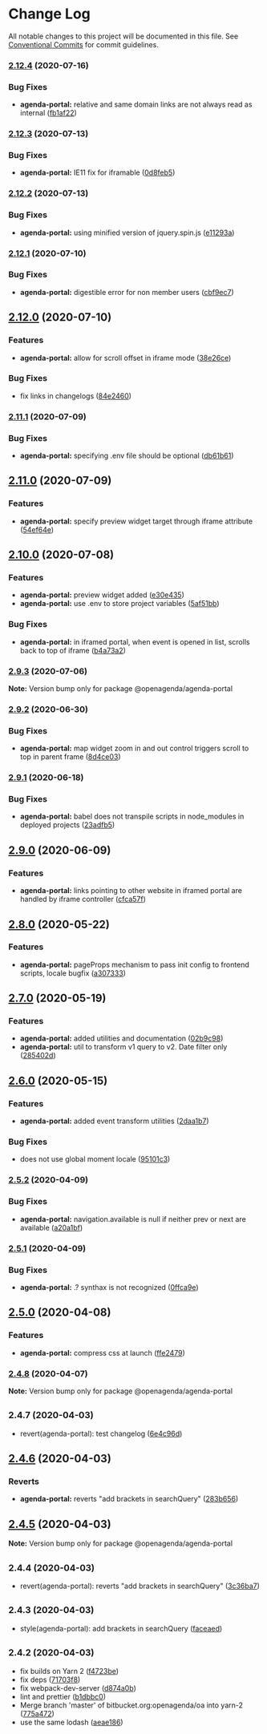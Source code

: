 # Change Log

All notable changes to this project will be documented in this file.
See [Conventional Commits](https://conventionalcommits.org) for commit guidelines.

### [2.12.4](https://github.com/OpenAgenda/oa/compare/@openagenda/agenda-portal@2.12.3...@openagenda/agenda-portal@2.12.4) (2020-07-16)

### Bug Fixes

- **agenda-portal:** relative and same domain links are not always read as internal ([fb1af22](https://github.com/OpenAgenda/oa/commit/fb1af22e9a8bf660173346201f368a28fd5525bd))

### [2.12.3](https://github.com/OpenAgenda/oa/compare/@openagenda/agenda-portal@2.12.2...@openagenda/agenda-portal@2.12.3) (2020-07-13)

### Bug Fixes

- **agenda-portal:** IE11 fix for iframable ([0d8feb5](https://github.com/OpenAgenda/oa/commit/0d8feb5413afddb6aee44c33b572229e59d61506))

### [2.12.2](https://github.com/OpenAgenda/oa/compare/@openagenda/agenda-portal@2.12.1...@openagenda/agenda-portal@2.12.2) (2020-07-13)

### Bug Fixes

- **agenda-portal:** using minified version of jquery.spin.js ([e11293a](https://github.com/OpenAgenda/oa/commit/e11293a920a763373feb54f014c6e4839fa62002))

### [2.12.1](https://github.com/OpenAgenda/oa/compare/@openagenda/agenda-portal@2.12.0...@openagenda/agenda-portal@2.12.1) (2020-07-10)

### Bug Fixes

- **agenda-portal:** digestible error for non member users ([cbf9ec7](https://github.com/OpenAgenda/oa/commit/cbf9ec73a1662e9d6e94b7692229fed43f415a22))

## [2.12.0](https://github.com/OpenAgenda/oa/compare/@openagenda/agenda-portal@2.11.1...@openagenda/agenda-portal@2.12.0) (2020-07-10)

### Features

- **agenda-portal:** allow for scroll offset in iframe mode ([38e26ce](https://github.com/OpenAgenda/oa/commit/38e26ce16a11109c967745859c7fd80d53870662))

### Bug Fixes

- fix links in changelogs ([84e2460](https://github.com/OpenAgenda/oa/commit/84e24609981f4ee3bb9e34ef52109d74abe97a62))

### [2.11.1](https://github.com/OpenAgenda/oa/compare/@openagenda/agenda-portal@2.11.0...@openagenda/agenda-portal@2.11.1) (2020-07-09)

### Bug Fixes

- **agenda-portal:** specifying .env file should be optional ([db61b61](https://github.com/OpenAgenda/oa/commit/db61b61ba52d5e7d2b42f50c810dbbf3af17dd7f))

## [2.11.0](https://github.com/OpenAgenda/oa/compare/@openagenda/agenda-portal@2.10.0...@openagenda/agenda-portal@2.11.0) (2020-07-09)

### Features

- **agenda-portal:** specify preview widget target through iframe attribute ([54ef64e](https://github.com/OpenAgenda/oa/commit/54ef64ee2afcd9862056229a961050a382a861bd))

## [2.10.0](https://github.com/OpenAgenda/oa/compare/@openagenda/agenda-portal@2.9.3...@openagenda/agenda-portal@2.10.0) (2020-07-08)

### Features

- **agenda-portal:** preview widget added ([e30e435](https://github.com/OpenAgenda/oa/commit/e30e4351446d636328e41af2ec43d33ca6113092))
- **agenda-portal:** use .env to store project variables ([5af51bb](https://github.com/OpenAgenda/oa/commit/5af51bb7347b78c813a2dd21eabbafda4a7a1bdc))

### Bug Fixes

- **agenda-portal:** in iframed portal, when event is opened in list, scrolls back to top of iframe ([b4a73a2](https://github.com/OpenAgenda/oa/commit/b4a73a228e02369af4a3499335cfd337a7adea54))

### [2.9.3](https://github.com/OpenAgenda/oa/compare/@openagenda/agenda-portal@2.9.2...@openagenda/agenda-portal@2.9.3) (2020-07-06)

**Note:** Version bump only for package @openagenda/agenda-portal

### [2.9.2](https://github.com/OpenAgenda/oa/compare/@openagenda/agenda-portal@2.9.1...@openagenda/agenda-portal@2.9.2) (2020-06-30)

### Bug Fixes

- **agenda-portal:** map widget zoom in and out control triggers scroll to top in parent frame ([8d4ce03](https://github.com/OpenAgenda/oa/commit/8d4ce03919b2777f7fb72a09bbe3f51173de64a3))

### [2.9.1](https://github.com/OpenAgenda/oa/compare/@openagenda/agenda-portal@2.9.0...@openagenda/agenda-portal@2.9.1) (2020-06-18)

### Bug Fixes

- **agenda-portal:** babel does not transpile scripts in node_modules in deployed projects ([23adfb5](https://github.com/OpenAgenda/oa/commit/23adfb50112b1e511a1c2567e9755816b9cb799d))

## [2.9.0](https://github.com/OpenAgenda/oa/compare/@openagenda/agenda-portal@2.8.0...@openagenda/agenda-portal@2.9.0) (2020-06-09)

### Features

- **agenda-portal:** links pointing to other website in iframed portal are handled by iframe controller ([cfca57f](https://github.com/OpenAgenda/oa/commit/cfca57f30a76e7b8d00b031ca185b545f22976d9))

## [2.8.0](https://github.com/OpenAgenda/oa/compare/@openagenda/agenda-portal@2.7.0...@openagenda/agenda-portal@2.8.0) (2020-05-22)

### Features

- **agenda-portal:** pageProps mechanism to pass init config to frontend scripts, locale bugfix ([a307333](https://github.com/OpenAgenda/oa/commit/a3073333b6f2725ea89654f37b23e71486885b57))

## [2.7.0](https://github.com/OpenAgenda/oa/compare/@openagenda/agenda-portal@2.6.0...@openagenda/agenda-portal@2.7.0) (2020-05-19)

### Features

- **agenda-portal:** added utilities and documentation ([02b9c98](https://github.com/OpenAgenda/oa/commit/02b9c9863d53aa0f9934ea5d1971440df71cf85a))
- **agenda-portal:** util to transform v1 query to v2. Date filter only ([285402d](https://github.com/OpenAgenda/oa/commit/285402d1ee1eabee605ed90112e4aea129750eaa))

## [2.6.0](https://github.com/OpenAgenda/oa/compare/@openagenda/agenda-portal@2.5.2...@openagenda/agenda-portal@2.6.0) (2020-05-15)

### Features

- **agenda-portal:** added event transform utilities ([2daa1b7](https://github.com/OpenAgenda/oa/commit/2daa1b75d25b72e8b0c9960b7b460c0874e8a40e))

### Bug Fixes

- does not use global moment locale ([95101c3](https://github.com/OpenAgenda/oa/commit/95101c3bade5aa224003d3ec716571548aeb0d97))

### [2.5.2](https://github.com/OpenAgenda/oa/compare/@openagenda/agenda-portal@2.5.1...@openagenda/agenda-portal@2.5.2) (2020-04-09)

### Bug Fixes

- **agenda-portal:** navigation.available is null if neither prev or next are available ([a20a1bf](https://github.com/OpenAgenda/oa/commit/a20a1bfb90935f310c63dd8760c0a69f54664a15))

### [2.5.1](https://github.com/OpenAgenda/oa/compare/@openagenda/agenda-portal@2.5.0...@openagenda/agenda-portal@2.5.1) (2020-04-09)

### Bug Fixes

- **agenda-portal:** .? synthax is not recognized ([0ffca9e](https://github.com/OpenAgenda/oa/commit/0ffca9eab350e5c6bfcd9ed3de47df90ff2f0071))

## [2.5.0](https://github.com/OpenAgenda/oa/compare/@openagenda/agenda-portal@2.4.8...@openagenda/agenda-portal@2.5.0) (2020-04-08)

### Features

- **agenda-portal:** compress css at launch ([ffe2479](https://github.com/OpenAgenda/oa/commit/ffe2479e010bde6a1589964c46cb7769453e5836))

### [2.4.8](https://github.com/OpenAgenda/oa/compare/@openagenda/agenda-portal@2.4.7...@openagenda/agenda-portal@2.4.8) (2020-04-07)

**Note:** Version bump only for package @openagenda/agenda-portal

## <small>2.4.7 (2020-04-03)</small>

- revert(agenda-portal): test changelog ([6e4c96d](https://github.com/OpenAgenda/oa/commit/6e4c96d))

## [2.4.6](https://github.com/OpenAgenda/oa/compare/@openagenda/agenda-portal@2.4.5...@openagenda/agenda-portal@2.4.6) (2020-04-03)

### Reverts

- **agenda-portal:** reverts "add brackets in searchQuery" ([283b656](https://github.com/OpenAgenda/oa/commit/283b656777f40f14c28310070f645b4604e6b1a5))

## [2.4.5](https://github.com/OpenAgenda/oa/compare/@openagenda/agenda-portal@2.4.4...@openagenda/agenda-portal@2.4.5) (2020-04-03)

**Note:** Version bump only for package @openagenda/agenda-portal

## <small>2.4.4 (2020-04-03)</small>

- revert(agenda-portal): reverts "add brackets in searchQuery" ([3c36ba7](https://github.com/OpenAgenda/oa/commit/3c36ba7))

## <small>2.4.3 (2020-04-03)</small>

- style(agenda-portal): add brackets in searchQuery ([faceaed](https://github.com/OpenAgenda/oa/commit/faceaed))

## <small>2.4.2 (2020-04-03)</small>

- fix builds on Yarn 2 ([f4723be](https://github.com/OpenAgenda/oa/commit/f4723be))
- fix deps ([71703f8](https://github.com/OpenAgenda/oa/commit/71703f8))
- fix webpack-dev-server ([d874a0b](https://github.com/OpenAgenda/oa/commit/d874a0b))
- lint and prettier ([b1dbbc0](https://github.com/OpenAgenda/oa/commit/b1dbbc0))
- Merge branch 'master' of bitbucket.org:openagenda/oa into yarn-2 ([775a472](https://github.com/OpenAgenda/oa/commit/775a472))
- use the same lodash ([aeae186](https://github.com/OpenAgenda/oa/commit/aeae186))
